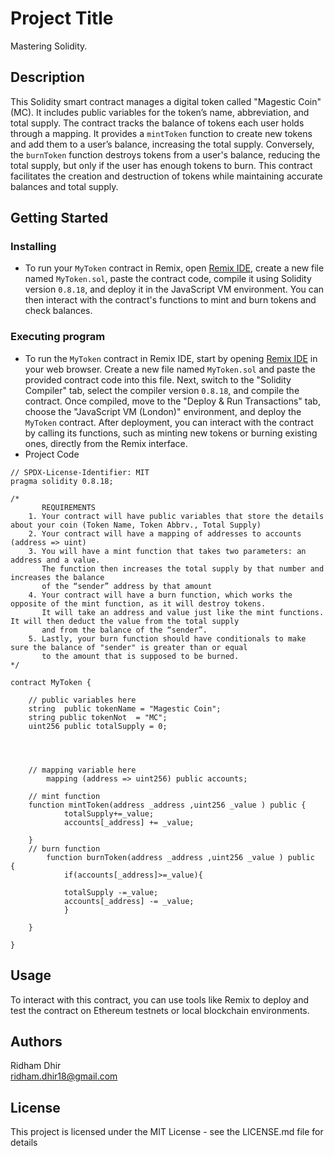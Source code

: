 # Project Title

Mastering Solidity.

## Description

This Solidity smart contract manages a digital token called "Magestic Coin" (MC). It includes public variables for the token’s name, abbreviation, and total supply. The contract tracks the balance of tokens each user holds through a mapping. It provides a `mintToken` function to create new tokens and add them to a user’s balance, increasing the total supply. Conversely, the `burnToken` function destroys tokens from a user's balance, reducing the total supply, but only if the user has enough tokens to burn. This contract facilitates the creation and destruction of tokens while maintaining accurate balances and total supply.
## Getting Started

### Installing

* To run your `MyToken` contract in Remix, open [Remix IDE](https://remix.ethereum.org/), create a new file named `MyToken.sol`, paste the contract code, compile it using Solidity version `0.8.18`, and deploy it in the JavaScript VM environment. You can then interact with the contract's functions to mint and burn tokens and check balances.

### Executing program

* To run the `MyToken` contract in Remix IDE, start by opening [Remix IDE](https://remix.ethereum.org/) in your web browser. Create a new file named `MyToken.sol` and paste the provided contract code into this file. Next, switch to the "Solidity Compiler" tab, select the compiler version `0.8.18`, and compile the contract. Once compiled, move to the "Deploy & Run Transactions" tab, choose the "JavaScript VM (London)" environment, and deploy the `MyToken` contract. After deployment, you can interact with the contract by calling its functions, such as minting new tokens or burning existing ones, directly from the Remix interface.
* Project Code

```
// SPDX-License-Identifier: MIT
pragma solidity 0.8.18;

/*
       REQUIREMENTS
    1. Your contract will have public variables that store the details about your coin (Token Name, Token Abbrv., Total Supply)
    2. Your contract will have a mapping of addresses to accounts (address => uint)
    3. You will have a mint function that takes two parameters: an address and a value. 
       The function then increases the total supply by that number and increases the balance 
       of the “sender” address by that amount
    4. Your contract will have a burn function, which works the opposite of the mint function, as it will destroy tokens. 
       It will take an address and value just like the mint functions. It will then deduct the value from the total supply 
       and from the balance of the “sender”.
    5. Lastly, your burn function should have conditionals to make sure the balance of "sender" is greater than or equal 
       to the amount that is supposed to be burned.
*/

contract MyToken {

    // public variables here
    string  public tokenName = "Magestic Coin";
    string public tokenNot  = "MC";
    uint256 public totalSupply = 0;




    // mapping variable here
        mapping (address => uint256) public accounts;

    // mint function
    function mintToken(address _address ,uint256 _value ) public {
            totalSupply+=_value;
            accounts[_address] += _value;
            
    }
    // burn function
        function burnToken(address _address ,uint256 _value ) public  {
            if(accounts[_address]>=_value){

            totalSupply -=_value;
            accounts[_address] -= _value;
            }   
            
    }

}
```
## Usage

To interact with this contract, you can use tools like Remix to deploy and test the contract on Ethereum testnets or local blockchain environments.

## Authors
Ridham Dhir  
ridham.dhir18@gmail.com


## License

This project is licensed under the MIT License - see the LICENSE.md file for details
